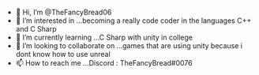 - 👋 Hi, I’m @TheFancyBread06
- 👀 I’m interested in ...becoming a really code coder in the languages C++ and C Sharp
- 🌱 I’m currently learning ...C Sharp with unity in college
- 💞️ I’m looking to collaborate on ...games that are using unity because i dont know how to use unreal
- 📫 How to reach me ...Discord : TheFancyBread#0076

<!---
TheFancyBread06/TheFancyBread06 is a ✨ special ✨ repository because its `README.md` (this file) appears on your GitHub profile.
You can click the Preview link to take a look at your changes.
--->
